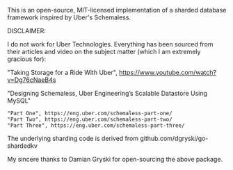 
This is an open-source, MIT-licensed implementation of a sharded database
framework inspired by Uber's Schemaless.

DISCLAIMER:

I do not work for Uber Technologies. Everything has been sourced from their
articles and video on the subject matter (which I am extremely gracious for): 

"Taking Storage for a Ride With Uber", https://www.youtube.com/watch?v=Dg76cNaeB4s

"Designing Schemaless, Uber Engineering’s Scalable Datastore Using MySQL"

	"Part One", https://eng.uber.com/schemaless-part-one/ 
	"Part Two", https://eng.uber.com/schemaless-part-two/ 
	"Part Three", https://eng.uber.com/schemaless-part-three/ 

The underlying sharding code is derived from github.com/dgryski/go-shardedkv

My sincere thanks to Damian Gryski for open-sourcing the above package.

